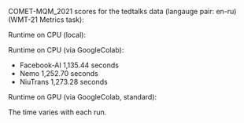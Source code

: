 COMET-MQM_2021 scores for the tedtalks data (langauge pair: en-ru)(WMT-21 Metrics task):

Runtime on CPU (local):

Runtime on CPU (via GoogleColab):

- Facebook-AI 1,135.44 seconds
- Nemo 1,252.70 seconds
- NiuTrans 1,273.28 seconds

Runtime on GPU (via GoogleColab, standard):

The time varies with each run.
